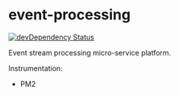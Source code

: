 # event-processing

[![devDependency Status](https://david-dm.org/sebastiankr/event-processing/dev-status.svg)](https://david-dm.org/sebastiankr/event-processing#info=devDependencies)

Event stream processing micro-service platform.

Instrumentation:
* PM2